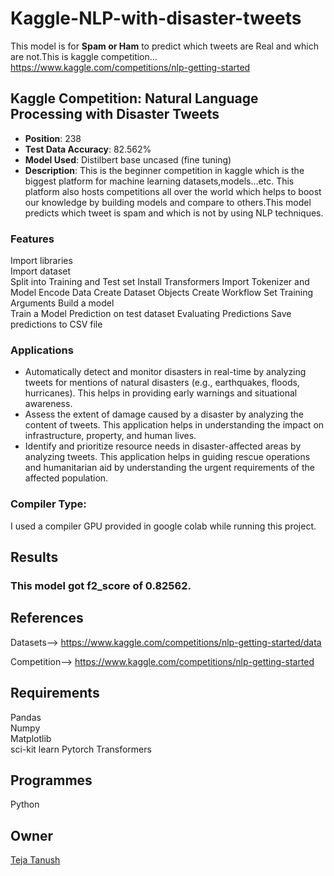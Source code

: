 # Kaggle-NLP-with-disaster-tweets
This model is for **Spam or Ham** to predict which tweets are Real and which are not.This is kaggle competition...
https://www.kaggle.com/competitions/nlp-getting-started
## Kaggle Competition: Natural Language Processing with Disaster Tweets
- **Position**: 238
- **Test Data Accuracy**: 82.562%
- **Model Used**: Distilbert base uncased (fine tuning)
- **Description**: This is the beginner competition in kaggle which is the biggest platform for machine learning datasets,models...etc. This platform also hosts competitions all over the world which helps to boost our knowledge by building models and compare to others.This model predicts which tweet is spam and which is not  by using NLP techniques.
### Features  
Import  libraries  
Import dataset  
Split into Training and Test set 
Install Transformers
Import Tokenizer and Model
Encode Data
Create Dataset Objects
Create Workflow
Set Training Arguments
Build a model  
Train a Model
Prediction on test dataset
Evaluating Predictions
Save predictions to CSV file
### Applications  
* Automatically detect and monitor disasters in real-time by analyzing tweets for mentions of natural disasters (e.g., earthquakes, floods, hurricanes). This helps in providing early warnings and situational awareness.
* Assess the extent of damage caused by a disaster by analyzing the content of tweets. This application helps in understanding the impact on infrastructure, property, and human lives.
* Identify and prioritize resource needs in disaster-affected areas by analyzing tweets. This application helps in guiding rescue operations and humanitarian aid by understanding the urgent requirements of the affected 
  population.
### Compiler Type:  
I used a compiler GPU provided in google colab while running this project.
## Results  
### This model got f2_score of 0.82562.
## References  
Datasets-->  https://www.kaggle.com/competitions/nlp-getting-started/data

Competition--> https://www.kaggle.com/competitions/nlp-getting-started
## Requirements  
Pandas  
Numpy  
Matplotlib  
sci-kit learn 
Pytorch
Transformers
## Programmes  
Python  
## Owner  
[Teja Tanush](https://github.com/tejatanush) 
